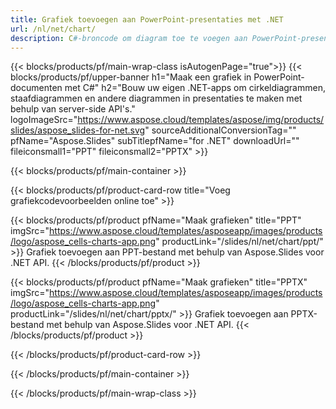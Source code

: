 ```yaml
---
title: Grafiek toevoegen aan PowerPoint-presentaties met .NET
url: /nl/net/chart/
description: C#-broncode om diagram toe te voegen aan PowerPoint-presentaties
---
```


{{< blocks/products/pf/main-wrap-class isAutogenPage="true">}}
{{< blocks/products/pf/upper-banner h1="Maak een grafiek in PowerPoint-documenten met C#" h2="Bouw uw eigen .NET-apps om cirkeldiagrammen, staafdiagrammen en andere diagrammen in presentaties te maken met behulp van server-side API's." logoImageSrc="https://www.aspose.cloud/templates/aspose/img/products/slides/aspose_slides-for-net.svg" sourceAdditionalConversionTag="" pfName="Aspose.Slides" subTitlepfName="for .NET" downloadUrl="" fileiconsmall1="PPT" fileiconsmall2="PPTX" >}}

{{< blocks/products/pf/main-container >}}

{{< blocks/products/pf/product-card-row title="Voeg grafiekcodevoorbeelden online toe" >}}

{{< blocks/products/pf/product pfName="Maak grafieken" title="PPT" imgSrc="https://www.aspose.cloud/templates/asposeapp/images/products/logo/aspose_cells-charts-app.png" productLink="/slides/nl/net/chart/ppt/" >}}
Grafiek toevoegen aan PPT-bestand met behulp van Aspose.Slides voor .NET API.
{{< /blocks/products/pf/product >}}

{{< blocks/products/pf/product pfName="Maak grafieken" title="PPTX" imgSrc="https://www.aspose.cloud/templates/asposeapp/images/products/logo/aspose_cells-charts-app.png" productLink="/slides/nl/net/chart/pptx/" >}}
Grafiek toevoegen aan PPTX-bestand met behulp van Aspose.Slides voor .NET API.
{{< /blocks/products/pf/product >}}



{{< /blocks/products/pf/product-card-row >}}

{{< /blocks/products/pf/main-container >}}
    
{{< /blocks/products/pf/main-wrap-class >}}